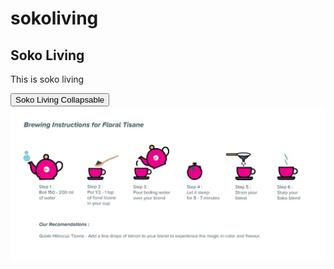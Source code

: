# sokoliving

<!DOCTYPE html>
<html>
<head>
  <meta name="viewport" content="width=device-width, initial-scale=1">
  <link rel="stylesheet" href="https://maxcdn.bootstrapcdn.com/bootstrap/3.4.1/css/bootstrap.min.css">
  <script src="https://ajax.googleapis.com/ajax/libs/jquery/3.5.1/jquery.min.js"></script>
  <script src="https://maxcdn.bootstrapcdn.com/bootstrap/3.4.1/js/bootstrap.min.js"></script>
</head>
<body>

<div class="container">
  <h2>Soko Living</h2>
  <p>This is soko living</p>
  <button type="button" class="btn btn-info" data-toggle="collapse" data-target="#demo">Soko Living Collapsable</button>
  <div id="demo" class="collapse">
        <img align="center" src="https://github.com/pandeyaakash/sokoliving/blob/main/images/1.jpeg?raw=true" /> 
  </div>
</div>
